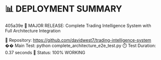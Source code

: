 📊 DEPLOYMENT SUMMARY
==================

405a39e 🚀 MAJOR RELEASE: Complete Trading Intelligence System with Full Architecture Integration

🚀 Repository: https://github.com/davidwest7/trading-intelligence-system
�� Main Test: python complete_architecture_e2e_test.py
⏱️ Test Duration: 0.37 seconds
🎯 Status: 100% WORKING
